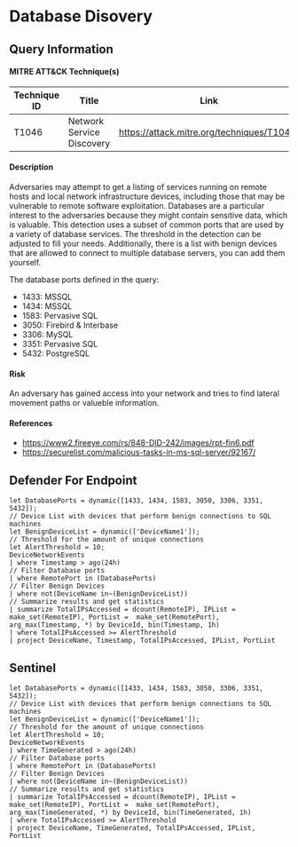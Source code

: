 # Database Disovery

## Query Information

#### MITRE ATT&CK Technique(s)

| Technique ID | Title    | Link    |
| ---  | --- | --- |
| T1046 | Network Service Discovery | https://attack.mitre.org/techniques/T1046/ |

#### Description
Adversaries may attempt to get a listing of services running on remote hosts and local network infrastructure devices, including those that may be vulnerable to remote software exploitation. Databases are a particular interest to the adversaries because they might contain sensitive data, which is valuable. This detection uses a subset of common ports that are used by a variety of database services. The threshold in the detection can be adjusted to fill your needs. Additionally, there is a list with benign devices that are allowed to connect to multiple database servers, you can add them yourself. 

The database ports defined in the query:
- 1433: MSSQL
- 1434: MSSQL
- 1583: Pervasive SQL
- 3050: Firebird & Interbase
- 3306: MySQL
- 3351: Pervasive SQL
- 5432: PostgreSQL

#### Risk
An adversary has gained access into your network and tries to find lateral movement paths or valueble information. 

#### References
- https://www2.fireeye.com/rs/848-DID-242/images/rpt-fin6.pdf
- https://securelist.com/malicious-tasks-in-ms-sql-server/92167/

## Defender For Endpoint
```
let DatabasePorts = dynamic([1433, 1434, 1583, 3050, 3306, 3351, 5432]);
// Device List with devices that perform benign connections to SQL machines
let BenignDeviceList = dynamic(['DeviceName1']);
// Threshold for the amount of unique connections
let AlertThreshold = 10;
DeviceNetworkEvents
| where Timestamp > ago(24h)
// Filter Database ports
| where RemotePort in (DatabasePorts)
// Filter Benign Devices
| where not(DeviceName in~(BenignDeviceList))
// Summarize results and get statistics
| summarize TotalIPsAccessed = dcount(RemoteIP), IPList = make_set(RemoteIP), PortList =  make_set(RemotePort), arg_max(Timestamp, *) by DeviceId, bin(Timestamp, 1h)
| where TotalIPsAccessed >= AlertThreshold
| project DeviceName, Timestamp, TotalIPsAccessed, IPList, PortList
```
## Sentinel
```
let DatabasePorts = dynamic([1433, 1434, 1583, 3050, 3306, 3351, 5432]);
// Device List with devices that perform benign connections to SQL machines
let BenignDeviceList = dynamic(['DeviceName1']);
// Threshold for the amount of unique connections
let AlertThreshold = 10;
DeviceNetworkEvents
| where TimeGenerated > ago(24h)
// Filter Database ports
| where RemotePort in (DatabasePorts)
// Filter Benign Devices
| where not(DeviceName in~(BenignDeviceList))
// Summarize results and get statistics
| summarize TotalIPsAccessed = dcount(RemoteIP), IPList = make_set(RemoteIP), PortList =  make_set(RemotePort), arg_max(TimeGenerated, *) by DeviceId, bin(TimeGenerated, 1h)
| where TotalIPsAccessed >= AlertThreshold
| project DeviceName, TimeGenerated, TotalIPsAccessed, IPList, PortList
```



